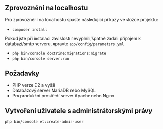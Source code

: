 ## Zprovoznění na localhostu

Pro zprovoznění na localhostu spuste následující příkazy ve složce projektu:

* `composer install`

Pokud jste při instalaci závislostí nevyplnili/špatně zadali připojení k databázi/smtp serveru, upravte `app/config/parameters.yml`

* `php bin/console doctrine:migrations:migrate`
* `php bin/console server:run`

## Požadavky

* PHP verze 7.2 a vyšší
* Databázový server MariaDB nebo MySQL
* Pro produkční prostředí server Apache nebo Nginx

## Vytvoření uživatele s administrátorskými právy

`php bin/console et:create-admin-user`
